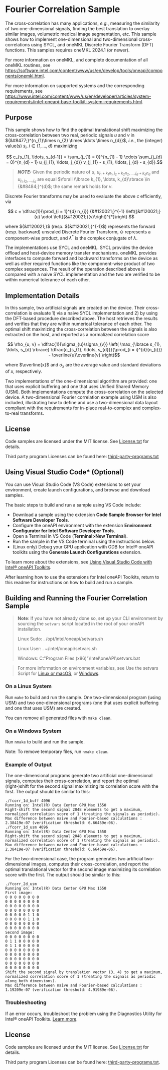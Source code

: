 # Fourier Correlation Sample
The cross-correlation has many applications, *e.g.*, measuring the similarity of two one-dimensional signals, finding the best translation to overlay similar images, volumetric medical image segmentation, etc. This sample shows how to implement one-dimensional and two-dimensional cross-correlations using SYCL, and oneMKL Discrete Fourier Transform (DFT) functions. This samples requires oneMKL 2024.1 (or newer).

For more information on oneMKL, and complete documentation of all oneMKL routines, see https://software.intel.com/content/www/us/en/develop/tools/oneapi/components/onemkl.html.

For more information on supported systems and the corresponding requirements, see https://www.intel.com/content/www/us/en/developer/articles/system-requirements/intel-oneapi-base-toolkit-system-requirements.html.

## Purpose
This sample shows how to find the optimal translational shift maximizing the cross-correlation between two real, periodic signals $u$ and $v$ in ${&#8477;}^{n_{1}\times n_{2} \times \ldots \times n_{d}}$, *i.e.*, the (integer) value(s) $s_{i}, \ i \in  \lbrace 1, \ldots, d\rbrace$ maximizing

$$ c_{s_{1}, \ldots, s_{d-1}} = \sum_{j_{1} = 0}^{n_{1} - 1} \cdots \sum_{j_{d} = 0}^{n_{d} - 1} u_{j_{1}, \ldots, j_{d}} v_{j_{1} - s_{1}, \ldots, j_{d} - s_{d}}.$$

> **_NOTE:_** Given the periodic nature of $u$, $u_{j_{1} + k_{1} n_{1}, j_{2} + k_{2} n_{2}, \ldots, j_{d} + k_{d} n_{d}}$ and $u_{j_{1}, j_{2}, \ldots, j_{d}}$ are equal $\forall \\lbrace k_{1}, \ldots, k_{d}\rbrace \in {&#8484;}^{d}$; the same remark holds for $v$.

Discrete Fourier transforms may be used to evaluate the above $c$ efficiently, via

$$ c = \dfrac{1}{\prod_{i = 1}^{d} n_{i}} {&#120021;}^{-1} \left({&#120021;}(u) \odot \left({&#120021;}(v)\right)^{*}\right) $$

where ${&#120021;}$ (resp. ${&#120021;}^{-1}$) represents the forward (resp. backward) unscaled Discrete Fourier Transform, $\odot$ represents a component-wise product, and $\lambda^{*}$ is the complex conjugate of $\lambda$.

The implementations use SYCL and oneMKL. SYCL provides the device offload and host-device memory transfer mechanisms. oneMKL provides interfaces to compute forward and backward transforms on the device as well as other required functions like the component-wise product of two complex sequences. The result of the operation described above is compared with a naive SYCL implementation and the two are verified to be within numerical tolerance of each other.

## Implementation Details

In this sample, two artificial signals are created on the device. Their cross-correlation is evaluate 1) via a naive SYCL implementation and 2) by using the DFT-based procedure described above. The host retrieves the results and verifies that they are within numerical tolerance of each other. The optimal shift maximizing the cross-correlation between the signals is also extracted on the host, and reported as a normalized correlation score

$$ \rho_{u, v} = \dfrac{1}{\sigma_{u}\sigma_{v}} \left( \max_{\lbrace s_{1}, \ldots, s_{d} \rbrace} \dfrac{c_{s_{1}, \ldots, s_{d}}}{\prod_{i = i}^{d}{n_{i}}} - \overline{u}\overline{v} \right)$$

where $\overline{x}$ and $\sigma_{x}$ are the average value and standard deviations of $x$, respectively.

Two implementations of the one-dimensional algorithm are provided: one that uses explicit buffering and one that uses Unified Shared Memory (USM). Both implementations compute the cross-correlation on the selected device. A two-dimensional Fourier correlation example using USM is also included, illustrating how to define and use a two-dimensional data layout compliant with the requirements for in-place real-to-complex and complex-to-real transforms.

## License
Code samples are licensed under the MIT license. See [License.txt](https://github.com/oneapi-src/oneAPI-samples/blob/master/License.txt) for details.

Third party program Licenses can be found here: [third-party-programs.txt](https://github.com/oneapi-src/oneAPI-samples/blob/master/third-party-programs.txt)

## Using Visual Studio Code* (Optional)

You can use Visual Studio Code (VS Code) extensions to set your environment, create launch configurations,
and browse and download samples.

The basic steps to build and run a sample using VS Code include:
 - Download a sample using the extension **Code Sample Browser for Intel Software Developer Tools**.
 - Configure the oneAPI environment with the extension **Environment Configurator for Intel Software Developer Tools**.
 - Open a Terminal in VS Code (**Terminal>New Terminal**).
 - Run the sample in the VS Code terminal using the instructions below.
 - (Linux only) Debug your GPU application with GDB for Intel® oneAPI toolkits using the **Generate Launch Configurations** extension.

To learn more about the extensions, see
[Using Visual Studio Code with Intel® oneAPI Toolkits](https://www.intel.com/content/www/us/en/develop/documentation/using-vs-code-with-intel-oneapi/top.html).

After learning how to use the extensions for Intel oneAPI Toolkits, return to this readme for instructions on how to build and run a sample.

## Building and Running the Fourier Correlation Sample

> **Note**: If you have not already done so, set up your CLI
> environment by sourcing  the `setvars` script located in
> the root of your oneAPI installation.
>
> Linux Sudo: . /opt/intel/oneapi/setvars.sh
>
> Linux User: . ~/intel/oneapi/setvars.sh
>
> Windows: C:\"Program Files (x86)"\Intel\oneAPI\setvars.bat
>

>For more information on environment variables, see Use the setvars Script for [Linux or macOS](https://www.intel.com/content/www/us/en/docs/oneapi/programming-guide/2023-1/use-the-setvars-script-with-linux-or-macos.html), or [Windows](https://www.intel.com/content/www/us/en/docs/oneapi/programming-guide/2023-1/use-the-setvars-script-with-windows.html).

### On a Linux System
Run `make` to build and run the sample. One two-dimensional program (using USM) and two one-dimensional programs (one that uses explicit buffering and one that uses USM) are created.

You can remove all generated files with `make clean`.

### On a Windows System
Run `nmake` to build and run the sample.

Note: To remove temporary files, run `nmake clean`.

### Example of Output
The one-dimensional programs generate two artificial one-dimensional signals, computes their cross-correlation, and report the optimal (right-)shift for the second signal maximizing its correlation score with the first. The output should be similar to this:
```
./fcorr_1d_buff 4096
Running on: Intel(R) Data Center GPU Max 1550
Right-shift the second signal 2048 elements to get a maximum, normalized correlation score of 1 (treating the signals as periodic).
Max difference between naive and Fourier-based calculations : 2.38419e-07 (verification threshold: 6.66459e-06).
./fcorr_1d_usm 4096
Running on: Intel(R) Data Center GPU Max 1550
Right-shift the second signal 2048 elements to get a maximum, normalized correlation score of 1 (treating the signals as periodic).
Max difference between naive and Fourier-based calculations : 2.38419e-07 (verification threshold: 6.66459e-06).
```
For the two-dimensional case, the program generates two artificial two-dimensional images, computes their cross-correlation, and report the optimal translational vector for the second image maximizing its correlation score with the first. The output should be similar to this:

```
./fcorr_2d_usm
Running on: Intel(R) Data Center GPU Max 1550
First image:
0 0 0 0 0 0 0 0
0 0 0 0 0 0 0 0
0 0 0 0 0 0 0 0
0 0 0 0 0 0 0 0
0 0 0 0 0 1 1 0
0 0 0 0 0 1 1 0
0 0 0 0 0 0 0 0
0 0 0 0 0 0 0 0
Second image:
0 0 0 0 0 0 0 0
0 1 1 0 0 0 0 0
0 1 1 0 0 0 0 0
0 0 0 0 0 0 0 0
0 0 0 0 0 0 0 0
0 0 0 0 0 0 0 0
0 0 0 0 0 0 0 0
0 0 0 0 0 0 0 0
Shift the second signal by translation vector (3, 4) to get a maximum, normalized correlation score of 1 (treating the signals as periodic along both dimensions).
Max difference between naive and Fourier-based calculations : 1.19209e-07 (verification threshold: 4.91989e-06).
```

### Troubleshooting
If an error occurs, troubleshoot the problem using the Diagnostics Utility for Intel® oneAPI Toolkits.
[Learn more](https://www.intel.com/content/www/us/en/docs/oneapi/user-guide-diagnostic-utility/current/overview.html).

## License

Code samples are licensed under the MIT license. See
[License.txt](License.txt) for details.

Third party program Licenses can be found here: [third-party-programs.txt](third-party-programs.txt).
